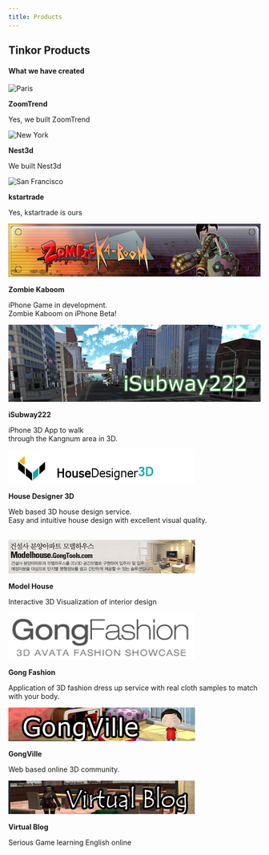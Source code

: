 ```yaml
---
title: Products
---
```


<div id="portfolio" class="container-fluid text-center bg-grey">
  <h2>Tinkor Products</h2>
  <h4>What we have created</h4>
  <div class="row text-center slideanim">
    <div class="col-sm-4">
      <div class="thumbnail">
        <img src="https://www.w3schools.com/bootstrap/paris.jpg" alt="Paris">
        <p><strong>ZoomTrend</strong></p>
        <p>Yes, we built ZoomTrend</p>
      </div>
    </div>
    <div class="col-sm-4">
      <div class="thumbnail">
        <img src="https://www.w3schools.com/bootstrap/newyork.jpg" alt="New York">
        <p><strong>Nest3d</strong></p>
        <p>We built Nest3d</p>
      </div>
    </div>
    <div class="col-sm-4">
      <div class="thumbnail">
        <img src="https://www.w3schools.com/bootstrap/sanfran.jpg" alt="San Francisco">
        <p><strong>kstartrade</strong></p>
        <p>Yes, kstartrade is ours</p>
      </div>
    </div>
  </div>

  <div class="row text-center slideanim">
    <div class="col-sm-4">
      <div class="thumbnail">
        <img src="/assets/banner_zombiekaboom.jpg" alt="Paris">
        <p><strong>Zombie Kaboom</strong></p>
        <p>iPhone Game in development.<br>Zombie Kaboom on iPhone Beta!</p>
      </div>
    </div>
    <div class="col-sm-4">
      <div class="thumbnail">
        <img src="/assets/banner_isubway222.png" alt="New York">
        <p><strong>iSubway222</strong></p>
        <p>iPhone 3D App to walk <br>through the Kangnum area in 3D.</p>
      </div>
    </div>
    <div class="col-sm-4">
      <div class="thumbnail">
        <img src="/assets/banner_hd3.jpg" alt="San Francisco">
        <p><strong>House Designer 3D</strong></p>
        <p>Web based 3D house design service.<br>
        Easy and intuitive house design with excellent visual quality.</p>
      </div>
    </div>
  </div><br>
  <div class="row text-center slideanim">
    <div class="col-sm-4">
      <div class="thumbnail">
        <img src="/assets/banner_modelhouse.jpg" alt="Paris">
        <p><strong>Model House</strong></p>
        <p>Interactive 3D Visualization of interior design<br>  </p>
      </div>
    </div>
    <div class="col-sm-4">
      <div class="thumbnail">
        <img src="/assets/banner_gongfashion.jpg" alt="New York">
        <p><strong>Gong Fashion</strong></p>
        <p>Application of 3D fashion dress up service with real cloth samples to match with your body.</p>
      </div>
    </div>
    <div class="col-sm-4">
      <div class="thumbnail">
        <img src="/assets/banner_gvf.png" alt="San Francisco">
        <p><strong>GongVille</strong></p>
        <p>Web based online 3D community.<br>  </p>
      </div>
    </div>
  </div>

  <div class="row text-center slideanim">
    <div class="col-sm-4">
      <div class="thumbnail">
        <img src="/assets/banner_vb3.png" alt="Virtual Blog">
        <p><strong>Virtual Blog</strong></p>
        <p>Serious Game learning English online</p>
      </div>
    </div>
  </div>
</div>
